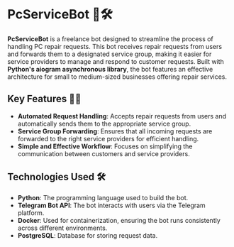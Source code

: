 # PcServiceBot 🤖🛠️

**PcServiceBot** is a freelance bot designed to streamline the process of handling PC repair requests. This bot receives repair requests from users and forwards them to a designated service group, making it easier for service providers to manage and respond to customer requests. Built with **Python's aiogram asynchronous library**, the bot features an effective architecture for small to medium-sized businesses offering repair services.

## Key Features 🔑✨

- **Automated Request Handling**: Accepts repair requests from users and automatically sends them to the appropriate service group.
- **Service Group Forwarding**: Ensures that all incoming requests are forwarded to the right service providers for efficient handling.
- **Simple and Effective Workflow**: Focuses on simplifying the communication between customers and service providers.

## Technologies Used 🛠️

- **Python**: The programming language used to build the bot.
- **Telegram Bot API**: The bot interacts with users via the Telegram platform.
- **Docker**: Used for containerization, ensuring the bot runs consistently across different environments.
- **PostgreSQL**: Database for storing request data.
